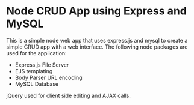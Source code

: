 # Node CRUD App using Express and MySQL

This is a simple node web app that uses express.js and mysql to create a simple CRUD app with a web interface.  The following node packages are used for the application: 
- Express.js File Server
- EJS templating
- Body Parser URL encoding
- MySQL Database

jQuery used for client side editing and AJAX calls.  

